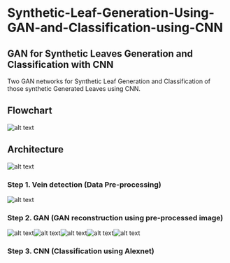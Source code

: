 # Synthetic-Leaf-Generation-Using-GAN-and-Classification-using-CNN
## GAN for Synthetic Leaves Generation and Classification with CNN

Two GAN networks for Synthetic Leaf Generation and Classification of those synthetic Generated Leaves using CNN.
## Flowchart
![alt text](https://github.com/raj-shah14/Synthetic-Leaf-Generation-Using-GAN-and-Classification-using-CNN/blob/master/flow.jpg)

## Architecture
![alt text](https://github.com/raj-shah14/Synthetic-Leaf-Generation-Using-GAN-and-Classification-using-CNN/blob/master/architecture.jpg)

### Step 1. Vein detection     (Data Pre-processing)
![alt text](https://github.com/raj-shah14/Synthetic-Leaf-Generation-Using-GAN-and-Classification-using-CNN/blob/master/preprocessing.jpg)

### Step 2. GAN                (GAN reconstruction using pre-processed image)
![alt text](https://github.com/raj-shah14/Synthetic-Leaf-Generation-Using-GAN-and-Classification-using-CNN/blob/master/maple.jpg)![alt text](https://github.com/raj-shah14/Synthetic-Leaf-Generation-Using-GAN-and-Classification-using-CNN/blob/master/magnolia.jpg)![alt text](https://github.com/raj-shah14/Synthetic-Leaf-Generation-Using-GAN-and-Classification-using-CNN/blob/master/elm.jpg)![alt text](https://github.com/raj-shah14/Synthetic-Leaf-Generation-Using-GAN-and-Classification-using-CNN/blob/master/oak.jpg)![alt text](https://github.com/raj-shah14/Synthetic-Leaf-Generation-Using-GAN-and-Classification-using-CNN/blob/master/pine.jpg)

### Step 3. CNN                (Classification using Alexnet)

